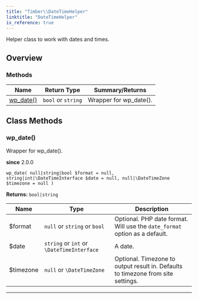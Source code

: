 ```yaml
---
title: "Timber\\​DateTimeHelper"
linktitle: "DateTimeHelper"
is_reference: true
---
```


Helper class to work with dates and times.

<!--more-->

## Overview

### Methods

| Name | Return Type | Summary/Returns |
| --- | --- | --- |
| [wp_date()](#wp_date) | `bool` or `string` | Wrapper for wp_date(). |


## Class Methods

### wp\_date()

Wrapper for wp_date().

**since** 2.0.0 

`wp_date( null|string|bool $format = null, string|int|\DateTimeInterface $date = null, null|\DateTimeZone $timezone = null )`

**Returns:** `bool|string` 

| Name | Type | Description |
| --- | --- | --- |
| $format | `null` or `string` or `bool` | Optional. PHP date format. Will use the `date_format` option as a default. |
| $date | `string` or `int` or `\DateTimeInterface` | A date. |
| $timezone | `null` or `\DateTimeZone` | Optional. Timezone to output result in. Defaults to timezone from site settings. |

---

